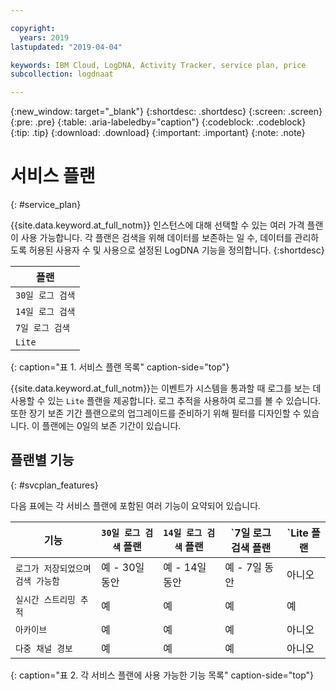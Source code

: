 ```yaml
---

copyright:
  years: 2019
lastupdated: "2019-04-04"

keywords: IBM Cloud, LogDNA, Activity Tracker, service plan, price
subcollection: logdnaat

---
```


{:new_window: target="_blank"}
{:shortdesc: .shortdesc}
{:screen: .screen}
{:pre: .pre}
{:table: .aria-labeledby="caption"}
{:codeblock: .codeblock}
{:tip: .tip}
{:download: .download}
{:important: .important}
{:note: .note}

# 서비스 플랜
{: #service_plan}

{{site.data.keyword.at_full_notm}} 인스턴스에 대해 선택할 수 있는 여러 가격 플랜이 사용 가능합니다. 각 플랜은 검색을 위해 데이터를 보존하는 일 수, 데이터를 관리하도록 허용된 사용자 수 및 사용으로 설정된 LogDNA 기능을 정의합니다.
{:shortdesc}


|플랜                     | 
|--------------------------|
|`30일 로그 검색`  |
|`14일 로그 검색`  |
|`7일 로그 검색`   |
|`Lite`                  |
{: caption="표 1. 서비스 플랜 목록" caption-side="top"} 

{{site.data.keyword.at_full_notm}}는 이벤트가 시스템을 통과할 때 로그를 보는 데 사용할 수 있는 `Lite` 플랜을 제공합니다. 로그 추적을 사용하여 로그를 볼 수 있습니다. 또한 장기 보존 기간 플랜으로의 업그레이드를 준비하기 위해 필터를 디자인할 수 있습니다. 이 플랜에는 0일의 보존 기간이 있습니다.


## 플랜별 기능
{: #svcplan_features}

다음 표에는 각 서비스 플랜에 포함된 여러 기능이 요약되어 있습니다.

|기능                          |`30일 로그 검색` 플랜 |`14일 로그 검색` 플랜    |`7일 로그 검색 플랜     |`Lite 플랜 | 
|----------------------------------|-------------------------|-------------------------------|-----------------------------|--------------|
|`로그가 저장되었으며 검색 가능함` |예 - 30일 동안       |예 - 14일 동안             |예 - 7일 동안            |아니오           |
|`실시간 스트리밍 추적`            |예                     |예                           |예                         |예          |
|`아카이브`                      |예                     |예                           |예                         |아니오           |
|`다중 채널 경보`         |예                     |예                           |예                         |아니오           | 
{: caption="표 2. 각 서비스 플랜에 사용 가능한 기능 목록" caption-side="top"} 


